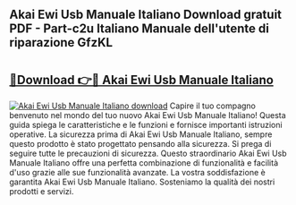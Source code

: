 ## Akai Ewi Usb Manuale Italiano Download gratuit PDF - Part-c2u Italiano Manuale dell'utente di riparazione GfzKL

# <h2><a href="http://dffqxl2.blite.top/?on=Akai+Ewi+Usb+Manuale+Italiano">🔗Download 👉🔴 Akai Ewi Usb Manuale Italiano</a></h2>

[![Akai Ewi Usb Manuale Italiano download](https://i.imgur.com/lujVjoI.png)](http://dffqxl2.blite.top/?on=Akai+Ewi+Usb+Manuale+Italiano)
Capire il tuo compagno benvenuto nel mondo del tuo nuovo Akai Ewi Usb Manuale Italiano! Questa guida spiega le caratteristiche e le funzioni e fornisce importanti istruzioni operative. La sicurezza prima di Akai Ewi Usb Manuale Italiano, sempre questo prodotto è stato progettato pensando alla sicurezza. Si prega di seguire tutte le precauzioni di sicurezza. Questo straordinario Akai Ewi Usb Manuale Italiano offre una perfetta combinazione di funzionalità e facilità d'uso grazie alle sue funzionalità avanzate. La vostra soddisfazione è garantita Akai Ewi Usb Manuale Italiano. Sosteniamo la qualità dei nostri prodotti e servizi.
